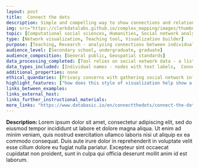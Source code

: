 ```yaml
---
layout: post
title:  Connect the dots
description: Simple and compelling way to show connections and relationships within a community of individuals.
img: src="https://clarkdatalabs.github.io/complex_mapping/images/thumbnail.png"
topic: [Computational social sciences, Humanities, Social network analysis]
type: [Network visualization, Teaching tool, Visualization builder]
purpose: [Teaching, Research - analyzing connections between individuals]
audience_level: [Secondary school, undergraduate, graduate]
audience_composition: [General public, Geospatial standards]
data_processing_completed: [Tool relies on social network data - a list of individuals and connections (nodes and edges), Tool comes with three datasets provided, and offers the option for user to upload and visualize their own data]
data_types_included: [Individual names - nodes with text labels,  Connections between individuals - edges expressed as ordered pairs of node labels]
additional_properties: none
ethical_quandaries: [Privacy concerns with gathering social network information, how do we track or gather evidence of connections between individuals, Does that data collection process violate the privacy of individuals]
highlight_features: ["how does this style of visualization help show a set of relationships at the same time?", "What is difficult to read or understand about those relationships in this model?", "How does this style of social network visualization compare to other modes of understanding communities? (e.g. ethnography, narratives)"]
links_between_examples:
links_external_host:
links_further_instructional_materials:
more_links: "https://www.databasic.io/en/connectthedots/connect-the-dots-activity-guide.pdf"
---
```

<b>Description: </b> Lorem ipsum dolor sit amet, consectetur adipiscing elit, sed do eiusmod tempor incididunt ut labore et dolore magna aliqua. Ut enim ad minim veniam, quis nostrud exercitation ullamco laboris nisi ut aliquip ex ea commodo consequat. Duis aute irure dolor in reprehenderit in voluptate velit esse cillum dolore eu fugiat nulla pariatur. Excepteur sint occaecat cupidatat non proident, sunt in culpa qui officia deserunt mollit anim id est laborum.


